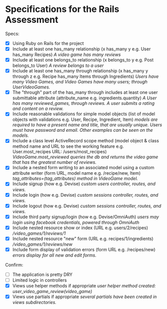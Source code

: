# Specifications for the Rails Assessment

Specs:
- [x] Using Ruby on Rails for the project
- [x] Include at least one has_many relationship (x has_many y e.g. User has_many Recipes)
    *A video game has many reviews*
- [x] Include at least one belongs_to relationship (x belongs_to y e.g. Post belongs_to User)
    *A review belongs to a user*
- [x] Include at least one has_many through relationship (x has_many y through z e.g. Recipe has_many Items through Ingredients)
    *Users have many Video Games, and Video Games have many users; through UserVideoGames.*
- [x] The "through" part of the has_many through includes at least one user submittable attribute (attribute_name e.g. ingredients.quantity)
    *A User has many reviewed_games, through reviews.  A user submits a rating and content on a review.*
- [x] Include reasonable validations for simple model objects (list of model objects with validations e.g. User, Recipe, Ingredient, Item)
    *models are required to have a present name and title, that are usually unique. Users must have password and email. Other examples can be seen on the models.*
- [x] Include a class level ActiveRecord scope method (model object & class method name and URL to see the working feature e.g. User.most_recipes URL: /users/most_recipes)
    *VideoGame.most_reviewed queries the db and returns the video game that has the greatest number of reviews.*
- [x] Include a nested form writing to an associated model using a custom attribute writer (form URL, model name e.g. /recipe/new, Item)
    *tag_attributes=(tag_attributes) method in VideoGame model.*
- [x] Include signup (how e.g. Devise)
    *custom users controller, routes, and views.*
- [x] Include login (how e.g. Devise)
    *custom sessions controller, routes, and views.*
- [x] Include logout (how e.g. Devise)
    *custom sessions controller, routes, and views.*
- [x] Include third party signup/login (how e.g. Devise/OmniAuth)
    *users may login using facebook credentials, powered through OmniAuth*
- [x] Include nested resource show or index (URL e.g. users/2/recipes)
    */video_games/1/reviews/1*
- [x] Include nested resource "new" form (URL e.g. recipes/1/ingredients)
    */video_games/1/reviews/new*
- [x] Include form display of validation errors (form URL e.g. /recipes/new)
    *errors display for all new and edit forms.*

Confirm:
- [ ] The application is pretty DRY
- [ ] Limited logic in controllers
- [x] Views use helper methods if appropriate
    *user helper method created: user_video_game_review(video_game)*
- [x] Views use partials if appropriate
    *several partials have been created in views subdirectories.*
